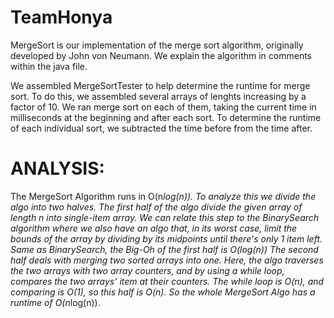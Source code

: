 # TeamHonya
MergeSort is our implementation of the merge sort algorithm, originally developed by John von Neumann. We explain the algorithm in comments within the java file.

We assembled MergeSortTester to help determine the runtime for merge sort. To do this, we assembled several arrays of lenghts increasing by a factor of 10. We ran merge sort on each of them, taking the current time in milliseconds at the beginning and after each sort. To determine the runtime of each individual sort, we subtracted the time before from the time after.

# ANALYSIS:
  
The MergeSort Algorithm runs in O(n*log(n)). To analyze this we divide the algo into two halves. The first half of the algo divide the given array of length n into single-item array. We can relate this step to the BinarySearch algorithm where we also have an algo that, in its worst case, limit the bounds of the array by dividing by its midpoints until there's only 1 item left. Same as BinarySearch, the Big-Oh of the first half is O(log(n))
The second half deals with merging two sorted arrays into one. Here, the algo traverses the two arrays with two array counters, and by using a while loop, compares the two arrays' item at their counters. The while loop is O(n), and comparing is O(1), so this half is O(n).
So the whole MergeSort Algo has a runtime of O(n*log(n)).
